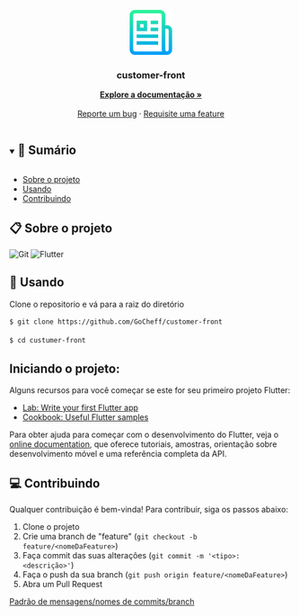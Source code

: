 <p align="center">
  <a href="https://github.com/GoCheff/customer-front">
    <img src="readme.png" alt="readme-logo" width="80" height="80">
  </a>

  <h3 align="center">
    customer-front
  </h3>
  <p align="center">
    <a href="https://github.com/GoCheff/customer-front/blob/master/README.md"><strong>Explore a documentação »</strong></a>
    <br />
    <br />
    <a href="https://github.com/GoCheff/customer-front/issues">Reporte um bug</a>
    ·
    <a href="https://github.com/GoCheff/customer-front/issues">Requisite uma feature</a>
  </p>
</p>

<details open="open">
  <summary><h2 style="display: inline-block">📜 Sumário</h2></summary>

- [Sobre o projeto](#sobre-o-projeto)
- [Usando](#usando)
- [Contribuindo](#contribuindo)

</details>

<a name="sobre-o-projeto"></a>

## 📋 Sobre o projeto

<!-- TODO -->

![Git](https://img.shields.io/badge/git-%23F05033.svg?style=for-the-badge&logo=git&logoColor=white)
![Flutter](https://img.shields.io/badge/flutter-%23323330.svg?style=for-the-badge&logo=flutter&logoColor=%243BC8)

<a name="usando"></a>

## 🏁 Usando

Clone o repositorio e vá para a raiz do diretório

```bash
$ git clone https://github.com/GoCheff/customer-front

$ cd custumer-front
```
## Iniciando o projeto:

Alguns recursos para você começar se este for seu primeiro projeto Flutter:

- [Lab: Write your first Flutter app](https://docs.flutter.dev/get-started/codelab)
- [Cookbook: Useful Flutter samples](https://docs.flutter.dev/cookbook)

Para obter ajuda para começar com o desenvolvimento do Flutter, veja o
[online documentation](https://docs.flutter.dev/), que oferece tutoriais,
amostras, orientação sobre desenvolvimento móvel e uma referência completa da API.

<a name="contribuindo"></a>

## 💻 Contribuindo

Qualquer contribuição é bem-vinda! Para contribuir, siga os passos abaixo:

1. Clone o projeto
2. Crie uma branch de "feature" (`git checkout -b feature/<nomeDaFeature>`)
3. Faça commit das suas alterações (`git commit -m '<tipo>: <descrição>'`)
4. Faça o push da sua branch (`git push origin feature/<nomeDaFeature>`)
5. Abra um Pull Request

[Padrão de mensagens/nomes de commits/branch](https://github.com/GoCheff/admin-front/blob/master/docs/images/commits-standard.png)

